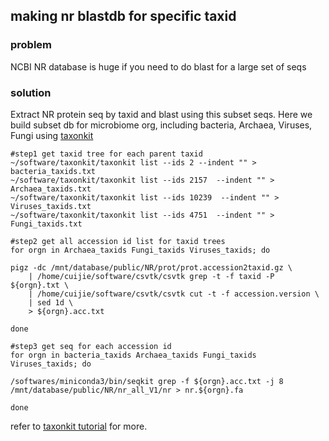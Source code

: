 ## making nr blastdb for specific taxid

### problem
NCBI NR database is huge if you need to do blast for a large set of seqs

### solution
Extract NR protein seq by taxid and blast using this subset seqs.
Here we build subset db for microbiome org, including bacteria, Archaea, Viruses, Fungi using [taxonkit](https://bioinf.shenwei.me/taxonkit/)
```
#step1 get taxid tree for each parent taxid
~/software/taxonkit/taxonkit list --ids 2 --indent "" > bacteria_taxids.txt
~/software/taxonkit/taxonkit list --ids 2157  --indent "" > Archaea_taxids.txt
~/software/taxonkit/taxonkit list --ids 10239  --indent "" > Viruses_taxids.txt
~/software/taxonkit/taxonkit list --ids 4751  --indent "" > Fungi_taxids.txt

#step2 get all accession id list for taxid trees
for orgn in Archaea_taxids Fungi_taxids Viruses_taxids; do

pigz -dc /mnt/database/public/NR/prot/prot.accession2taxid.gz \
    | /home/cuijie/software/csvtk/csvtk grep -t -f taxid -P ${orgn}.txt \
    | /home/cuijie/software/csvtk/csvtk cut -t -f accession.version \    
    | sed 1d \
    > ${orgn}.acc.txt

done

#step3 get seq for each accession id
for orgn in bacteria_taxids Archaea_taxids Fungi_taxids Viruses_taxids; do

/softwares/miniconda3/bin/seqkit grep -f ${orgn}.acc.txt -j 8 /mnt/database/public/NR/nr_all_V1/nr > nr.${orgn}.fa

done
```

refer to [taxonkit tutorial](https://bioinf.shenwei.me/taxonkit/tutorial/) for more.
